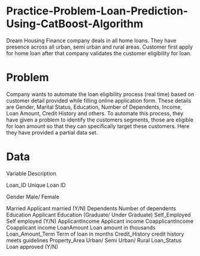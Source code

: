 # Practice-Problem-Loan-Prediction-Using-CatBoost-Algorithm

Dream Housing Finance company deals in all home loans. They have presence across all urban, semi urban and rural areas. Customer first apply for home loan after that company validates the customer eligibility for loan.

# Problem

Company wants to automate the loan eligibility process (real time) based on customer detail provided while filling online application form. These details are Gender, Marital Status, Education, Number of Dependents, Income, Loan Amount, Credit History and others. To automate this process, they have given a problem to identify the customers segments, those are eligible for loan amount so that they can specifically target these customers. Here they have provided a partial data set. 

# Data
Variable  	      Description

Loan_ID   	      Unique Loan ID

Gender    	      Male/ Female

Married   	      Applicant married (Y/N)
Dependents 	      Number of dependents
Education 	      Applicant Education (Graduate/ Under Graduate)
Self_Employed   	Self employed (Y/N)
ApplicantIncome 	Applicant income
CoapplicantIncome	Coapplicant income
LoanAmount      	Loan amount in thousands
Loan_Amount_Term	Term of loan in months
Credit_History  	credit history meets guidelines
Property_Area   	Urban/ Semi Urban/ Rural
Loan_Status     	Loan approved (Y/N)
